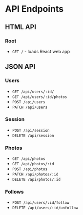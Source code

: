 # API Endpoints

## HTML API

### Root

- `GET /` - loads React web app

## JSON API

### Users

- `GET /api/users/:id/`
- `GET /api/users/:id/photos`
- `POST /api/users`
- `PATCH /api/users`

### Session

- `POST /api/session`
- `DELETE /api/session`

### Photos

- `GET /api/photos`
- `GET /api/photos/:id`
- `POST /api/photos`
- `PATCH /api/photos/:id`
- `DELETE /api/photos/:id`

### Follows

- `POST /api/users/:id/follow`
- `DELETE /api/users/:id/unfollow`
